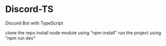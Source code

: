 # Discord-TS
Discord Bot with TypeScript

clone the repo
install node module using "npm install"
run the project using "npm run dev"
